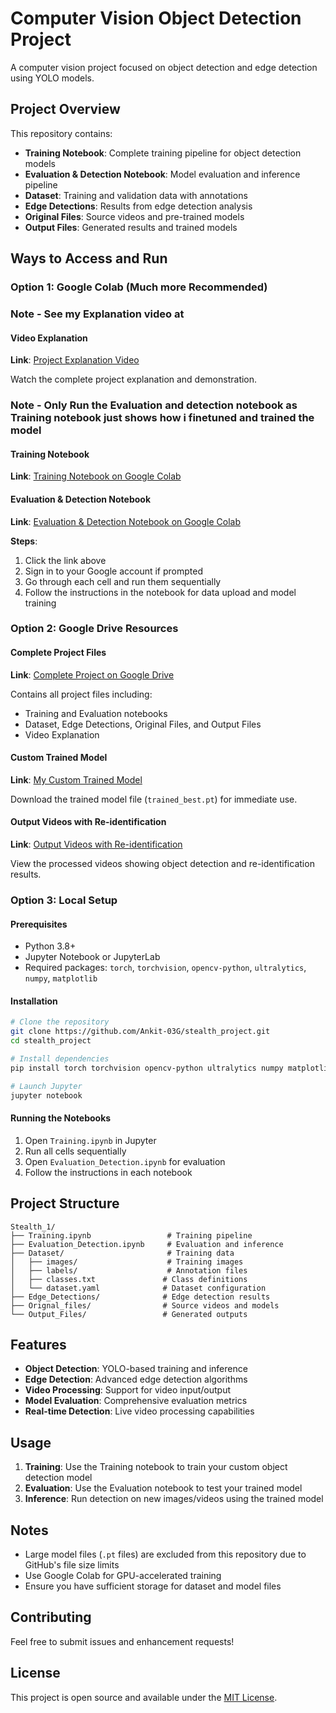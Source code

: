 # Computer Vision Object Detection Project

A computer vision project focused on object detection and edge detection using YOLO models.

## Project Overview

This repository contains:
- **Training Notebook**: Complete training pipeline for object detection models
- **Evaluation & Detection Notebook**: Model evaluation and inference pipeline
- **Dataset**: Training and validation data with annotations
- **Edge Detections**: Results from edge detection analysis
- **Original Files**: Source videos and pre-trained models
- **Output Files**: Generated results and trained models

## Ways to Access and Run

### Option 1: Google Colab (Much more Recommended)

### Note - See my Explanation video at 

#### Video Explanation
**Link**: [Project Explanation Video](https://drive.google.com/file/d/1JXVL7Nqgsq2LokKDi5Y5udTMYGTCr0lt/view?usp=drive_link)

Watch the complete project explanation and demonstration.

### Note - Only Run the Evaluation and detection notebook as Training notebook just shows how i finetuned and trained the model 

#### Training Notebook
**Link**: [Training Notebook on Google Colab](https://colab.research.google.com/drive/1HXR9Qbgh3jcoFfsAfEQKb5k8_yRu1lxe?authuser=3#scrollTo=1AiJyRiX5Abz)

#### Evaluation & Detection Notebook
**Link**: [Evaluation & Detection Notebook on Google Colab](https://colab.research.google.com/drive/1V9dAILT5cruINV5y4Fvfi5QuA4kjGM86?usp=sharing)


**Steps**:
1. Click the link above
2. Sign in to your Google account if prompted
3. Go through each cell and run them sequentially
4. Follow the instructions in the notebook for data upload and model training


### Option 2: Google Drive Resources

#### Complete Project Files
**Link**: [Complete Project on Google Drive](https://drive.google.com/drive/folders/1EURCjXZbgJ17IPolXhBdToj-dH4wCq4n?usp=drive_link)

Contains all project files including:
- Training and Evaluation notebooks
- Dataset, Edge Detections, Original Files, and Output Files
- Video Explanation

#### Custom Trained Model
**Link**: [My Custom Trained Model](https://drive.google.com/drive/folders/1Go5hnTki0gDKrSwWpW5fGZKgp3wfMiEC?usp=drive_link)

Download the trained model file (`trained_best.pt`) for immediate use.

#### Output Videos with Re-identification
**Link**: [Output Videos with Re-identification](https://drive.google.com/drive/folders/16k5DN0ufJnSba3SEooqwNpYKcX-bYCAP?usp=drive_link)

View the processed videos showing object detection and re-identification results.

### Option 3: Local Setup

#### Prerequisites
- Python 3.8+
- Jupyter Notebook or JupyterLab
- Required packages: `torch`, `torchvision`, `opencv-python`, `ultralytics`, `numpy`, `matplotlib`

#### Installation
```bash
# Clone the repository
git clone https://github.com/Ankit-03G/stealth_project.git
cd stealth_project

# Install dependencies
pip install torch torchvision opencv-python ultralytics numpy matplotlib jupyter

# Launch Jupyter
jupyter notebook
```

#### Running the Notebooks
1. Open `Training.ipynb` in Jupyter
2. Run all cells sequentially
3. Open `Evaluation_Detection.ipynb` for evaluation
4. Follow the instructions in each notebook

## Project Structure

```
Stealth_1/
├── Training.ipynb                 # Training pipeline
├── Evaluation_Detection.ipynb     # Evaluation and inference
├── Dataset/                       # Training data
│   ├── images/                    # Training images
│   ├── labels/                    # Annotation files
│   ├── classes.txt               # Class definitions
│   └── dataset.yaml              # Dataset configuration
├── Edge_Detections/              # Edge detection results
├── Orignal_files/                # Source videos and models
└── Output_Files/                 # Generated outputs
```

## Features

- **Object Detection**: YOLO-based training and inference
- **Edge Detection**: Advanced edge detection algorithms
- **Video Processing**: Support for video input/output
- **Model Evaluation**: Comprehensive evaluation metrics
- **Real-time Detection**: Live video processing capabilities

## Usage

1. **Training**: Use the Training notebook to train your custom object detection model
2. **Evaluation**: Use the Evaluation notebook to test your trained model
3. **Inference**: Run detection on new images/videos using the trained model

## Notes

- Large model files (`.pt` files) are excluded from this repository due to GitHub's file size limits
- Use Google Colab for GPU-accelerated training
- Ensure you have sufficient storage for dataset and model files

## Contributing

Feel free to submit issues and enhancement requests!

## License

This project is open source and available under the [MIT License](LICENSE).
